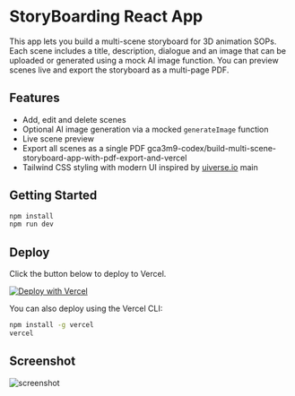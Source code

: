 # StoryBoarding React App

This app lets you build a multi-scene storyboard for 3D animation SOPs. Each scene includes a title, description, dialogue and an image that can be uploaded or generated using a mock AI image function. You can preview scenes live and export the storyboard as a multi-page PDF.

## Features

- Add, edit and delete scenes
- Optional AI image generation via a mocked `generateImage` function
- Live scene preview
- Export all scenes as a single PDF
 gca3m9-codex/build-multi-scene-storyboard-app-with-pdf-export-and-vercel
- Tailwind CSS styling with modern UI inspired by [uiverse.io](https://uiverse.io)
main

## Getting Started

```bash
npm install
npm run dev
```

## Deploy

Click the button below to deploy to Vercel.

[![Deploy with Vercel](https://vercel.com/button)](https://vercel.com/import/project?template=https://github.com/YOUR_GITHUB_USERNAME/YOUR_REPO_NAME)

You can also deploy using the Vercel CLI:

```bash
npm install -g vercel
vercel
```

## Screenshot

![screenshot](public/screenshot.png)
